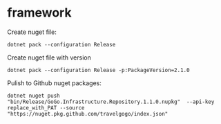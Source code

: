 # framework

Create nuget file:

```dotnet pack --configuration Release```

Create nuget file with version

```dotnet pack --configuration Release -p:PackageVersion=2.1.0```

Pulish to Github nuget packages:

```dotnet nuget push "bin/Release/GoGo.Infrastructure.Repository.1.1.0.nupkg"  --api-key replace_with_PAT --source "https://nuget.pkg.github.com/travelgogo/index.json"```